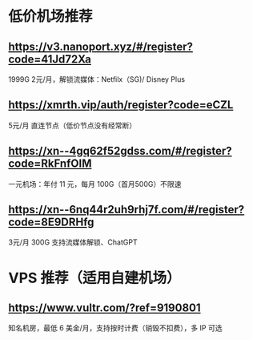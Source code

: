 # 低价机场推荐

## https://v3.nanoport.xyz/#/register?code=41Jd72Xa
1999G 2元/月，解锁流媒体：Netfilx（SG)/ Disney Plus

## https://xmrth.vip/auth/register?code=eCZL
5元/月 直连节点（低价节点没有经常断）

## https://xn--4gq62f52gdss.com/#/register?code=RkFnfOIM
一元机场：年付 11 元，每月 100G（首月500G）不限速

## https://xn--6nq44r2uh9rhj7f.com/#/register?code=8E9DRHfg
3元/月 300G 支持流媒体解锁、ChatGPT


# VPS 推荐（适用自建机场）
## https://www.vultr.com/?ref=9190801
知名机房，最低 6 美金/月，支持按时计费（销毁不扣费），多 IP 可选
